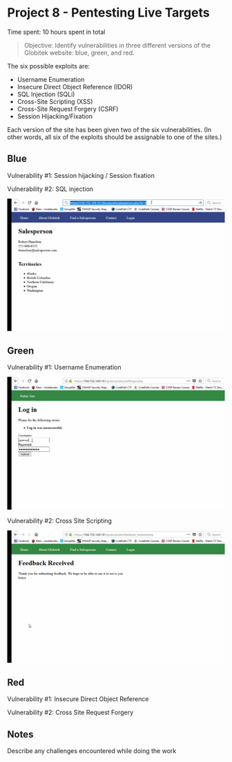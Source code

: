 # Project 8 - Pentesting Live Targets

Time spent: 10 hours spent in total

> Objective: Identify vulnerabilities in three different versions of the Globitek website: blue, green, and red.

The six possible exploits are:
* Username Enumeration
* Insecure Direct Object Reference (IDOR)
* SQL Injection (SQLi)
* Cross-Site Scripting (XSS)
* Cross-Site Request Forgery (CSRF)
* Session Hijacking/Fixation

Each version of the site has been given two of the six vulnerabilities. (In other words, all six of the exploits should be assignable to one of the sites.)

## Blue

Vulnerability #1: Session hijacking / Session fixation



Vulnerability #2: SQL injection

![alt text][logo1]

[logo1]: https://github.com/ke301/facebookhackingweek8/blob/master/blue1.gif


## Green

Vulnerability #1: Username Enumeration

![alt text][logo2]

[logo2]:https://github.com/ke301/facebookhackingweek8/blob/master/green1.gif

Vulnerability #2: Cross Site Scripting

![alt text][logo3]

[logo3]:https://github.com/ke301/facebookhackingweek8/blob/master/green2.gif


## Red

Vulnerability #1: Insecure Direct Object Reference

Vulnerability #2: Cross Site Request Forgery


## Notes

Describe any challenges encountered while doing the work


